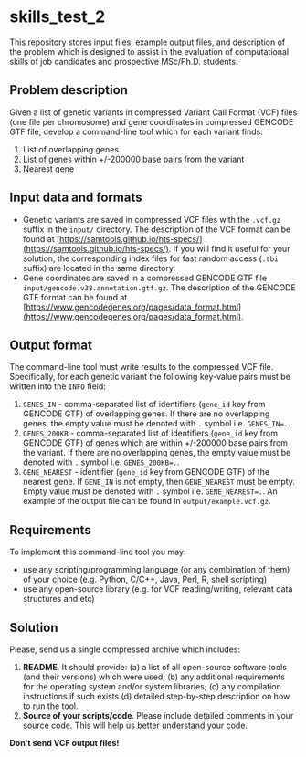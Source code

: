 # skills_test_2

This repository stores input files, example output files, and description of the problem which is designed to assist in the evaluation of computational skills of job candidates and prospective MSc/Ph.D. students.

## Problem description

Given a list of genetic variants in compressed Variant Call Format (VCF) files (one file per chromosome) and gene coordinates in compressed GENCODE GTF file, develop a command-line tool which for each variant finds:
  1. List of overlapping genes
  2. List of genes within +/-200000 base pairs from the variant
  3. Nearest gene

## Input data and formats

- Genetic variants are saved in compressed VCF files with the `.vcf.gz` suffix in the `input/` directory. The description of the VCF format can be found at [https://samtools.github.io/hts-specs/](https://samtools.github.io/hts-specs/). If you will find it useful for your solution, the corresponding index files for fast random access (`.tbi` suffix) are located in the same directory.
- Gene coordinates are saved in a compressed GENCODE GTF file `input/gencode.v38.annotation.gtf.gz`. The description of the GENCODE GTF format can be found at [https://www.gencodegenes.org/pages/data_format.html](https://www.gencodegenes.org/pages/data_format.html).

## Output format

The command-line tool must write results to the compressed VCF file. Specifically, for each genetic variant the following key-value pairs must be written into the `INFO` field:
1. `GENES_IN` - comma-separated list of identifiers (`gene_id` key from GENCODE GTF) of overlapping genes. If there are no overlapping genes, the empty value must be denoted with `.` symbol i.e. `GENES_IN=.`.
2. `GENES_200KB` - comma-separated list of identifiers (`gene_id` key from GENCODE GTF) of genes which are within +/-200000 base pairs from the variant. If there are no overlapping genes, the empty value must be denoted with `.` symbol i.e. `GENES_200KB=.`.
3. `GENE_NEAREST` - identifier (`gene_id` key from GENCODE GTF) of the nearest gene. If `GENE_IN` is not empty, then `GENE_NEAREST` must be empty. Empty value must be denoted with `.` symbol i.e. `GENE_NEAREST=.`.
An example of the output file can be found in `output/example.vcf.gz`.

## Requirements

To implement this command-line tool you may:
- use any scripting/programming language (or any combination of them) of your choice (e.g. Python, C/C++, Java, Perl, R, shell scripting)
- use any open-source library (e.g. for VCF reading/writing, relevant data structures and etc)

## Solution

Please, send us a single compressed archive which includes:
1. **README**. It should provide: (a) a list of all open-source software tools (and their versions) which were used; (b) any additional requirements for the operating system and/or system libraries; (c) any compilation instructions if such exists (d) detailed step-by-step description on how to run the tool.
3. **Source of your scripts/code**. Please include detailed comments in your source code. This will help us better understand your code.

**Don't send VCF output files!**
